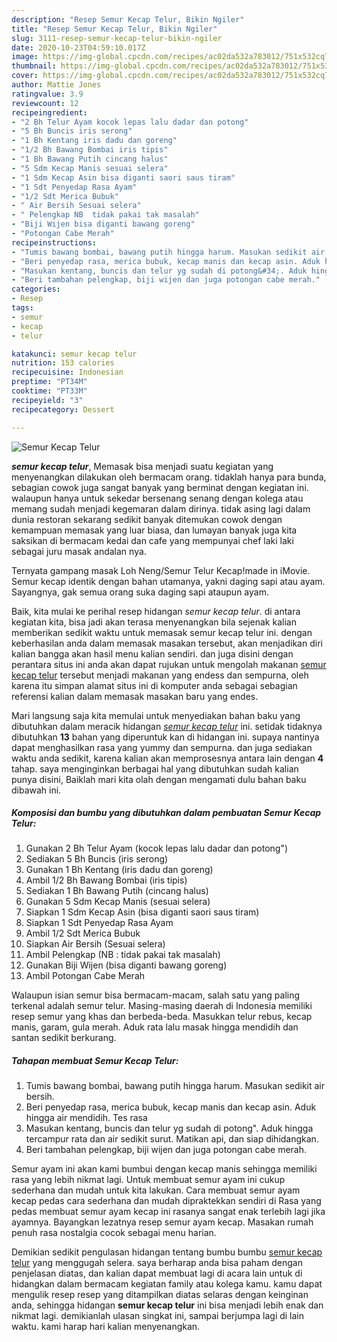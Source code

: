 ```yaml
---
description: "Resep Semur Kecap Telur, Bikin Ngiler"
title: "Resep Semur Kecap Telur, Bikin Ngiler"
slug: 3111-resep-semur-kecap-telur-bikin-ngiler
date: 2020-10-23T04:59:10.017Z
image: https://img-global.cpcdn.com/recipes/ac02da532a783012/751x532cq70/semur-kecap-telur-foto-resep-utama.jpg
thumbnail: https://img-global.cpcdn.com/recipes/ac02da532a783012/751x532cq70/semur-kecap-telur-foto-resep-utama.jpg
cover: https://img-global.cpcdn.com/recipes/ac02da532a783012/751x532cq70/semur-kecap-telur-foto-resep-utama.jpg
author: Mattie Jones
ratingvalue: 3.9
reviewcount: 12
recipeingredient:
- "2 Bh Telur Ayam kocok lepas lalu dadar dan potong"
- "5 Bh Buncis iris serong"
- "1 Bh Kentang iris dadu dan goreng"
- "1/2 Bh Bawang Bombai iris tipis"
- "1 Bh Bawang Putih cincang halus"
- "5 Sdm Kecap Manis sesuai selera"
- "1 Sdm Kecap Asin bisa diganti saori saus tiram"
- "1 Sdt Penyedap Rasa Ayam"
- "1/2 Sdt Merica Bubuk"
- " Air Bersih Sesuai selera"
- " Pelengkap NB  tidak pakai tak masalah"
- "Biji Wijen bisa diganti bawang goreng"
- "Potongan Cabe Merah"
recipeinstructions:
- "Tumis bawang bombai, bawang putih hingga harum. Masukan sedikit air bersih."
- "Beri penyedap rasa, merica bubuk, kecap manis dan kecap asin. Aduk hingga air mendidih. Tes rasa"
- "Masukan kentang, buncis dan telur yg sudah di potong&#34;. Aduk hingga tercampur rata dan air sedikit surut. Matikan api, dan siap dihidangkan."
- "Beri tambahan pelengkap, biji wijen dan juga potongan cabe merah."
categories:
- Resep
tags:
- semur
- kecap
- telur

katakunci: semur kecap telur 
nutrition: 153 calories
recipecuisine: Indonesian
preptime: "PT34M"
cooktime: "PT33M"
recipeyield: "3"
recipecategory: Dessert

---
```



![Semur Kecap Telur](https://img-global.cpcdn.com/recipes/ac02da532a783012/751x532cq70/semur-kecap-telur-foto-resep-utama.jpg)

<b><i>semur kecap telur</i></b>, Memasak bisa menjadi suatu kegiatan yang menyenangkan dilakukan oleh bermacam orang. tidaklah hanya para bunda, sebagian cowok juga sangat banyak yang berminat dengan kegiatan ini. walaupun hanya untuk sekedar bersenang senang dengan kolega atau memang sudah menjadi kegemaran dalam dirinya. tidak asing lagi dalam dunia restoran sekarang sedikit banyak ditemukan cowok dengan kemampuan memasak yang luar biasa, dan lumayan banyak juga kita saksikan di bermacam kedai dan cafe yang mempunyai chef laki laki sebagai juru masak andalan nya.

Ternyata gampang masak Loh Neng/Semur Telur Kecap!made in iMovie. Semur kecap identik dengan bahan utamanya, yakni daging sapi atau ayam. Sayangnya, gak semua orang suka daging sapi ataupun ayam.

Baik, kita mulai ke perihal resep hidangan <i>semur kecap telur</i>. di antara kegiatan kita, bisa jadi akan terasa menyenangkan bila sejenak kalian memberikan sedikit waktu untuk memasak semur kecap telur ini. dengan keberhasilan anda dalam memasak masakan tersebut, akan menjadikan diri kalian bangga akan hasil menu kalian sendiri. dan juga disini dengan perantara situs ini anda akan dapat rujukan untuk mengolah makanan <u>semur kecap telur</u> tersebut menjadi makanan yang endess dan sempurna, oleh karena itu simpan alamat situs ini di komputer anda sebagai sebagian referensi kalian dalam memasak masakan baru yang endes.


Mari langsung saja kita memulai untuk menyediakan bahan baku yang dibutuhkan dalam meracik hidangan <u><i>semur kecap telur</i></u> ini. setidak tidaknya dibutuhkan <b>13</b> bahan yang diperuntuk kan di hidangan ini. supaya nantinya dapat menghasilkan rasa yang yummy dan sempurna. dan juga sediakan waktu anda sedikit, karena kalian akan memprosesnya antara lain dengan <b>4</b> tahap. saya menginginkan berbagai hal yang dibutuhkan sudah kalian punya disini, Baiklah mari kita olah dengan mengamati dulu bahan baku dibawah ini.

<!--inarticleads1-->

##### Komposisi dan bumbu yang dibutuhkan dalam pembuatan Semur Kecap Telur:

1. Gunakan 2 Bh Telur Ayam (kocok lepas lalu dadar dan potong&#34;)
1. Sediakan 5 Bh Buncis (iris serong)
1. Gunakan 1 Bh Kentang (iris dadu dan goreng)
1. Ambil 1/2 Bh Bawang Bombai (iris tipis)
1. Sediakan 1 Bh Bawang Putih (cincang halus)
1. Gunakan 5 Sdm Kecap Manis (sesuai selera)
1. Siapkan 1 Sdm Kecap Asin (bisa diganti saori saus tiram)
1. Siapkan 1 Sdt Penyedap Rasa Ayam
1. Ambil 1/2 Sdt Merica Bubuk
1. Siapkan  Air Bersih (Sesuai selera)
1. Ambil  Pelengkap (NB : tidak pakai tak masalah)
1. Gunakan Biji Wijen (bisa diganti bawang goreng)
1. Ambil Potongan Cabe Merah


Walaupun isian semur bisa bermacam-macam, salah satu yang paling terkenal adalah semur telur. Masing-masing daerah di Indonesia memiliki resep semur yang khas dan berbeda-beda. Masukkan telur rebus, kecap manis, garam, gula merah. Aduk rata lalu masak hingga mendidih dan santan sedikit berkurang. 

<!--inarticleads2-->

##### Tahapan membuat Semur Kecap Telur:

1. Tumis bawang bombai, bawang putih hingga harum. Masukan sedikit air bersih.
1. Beri penyedap rasa, merica bubuk, kecap manis dan kecap asin. Aduk hingga air mendidih. Tes rasa
1. Masukan kentang, buncis dan telur yg sudah di potong&#34;. Aduk hingga tercampur rata dan air sedikit surut. Matikan api, dan siap dihidangkan.
1. Beri tambahan pelengkap, biji wijen dan juga potongan cabe merah.


Semur ayam ini akan kami bumbui dengan kecap manis sehingga memiliki rasa yang lebih nikmat lagi. Untuk membuat semur ayam ini cukup sederhana dan mudah untuk kita lakukan. Cara membuat semur ayam kecap pedas cara sederhana dan mudah dipraktekkan sendiri di Rasa yang pedas membuat semur ayam kecap ini rasanya sangat enak terlebih lagi jika ayamnya. Bayangkan lezatnya resep semur ayam kecap. Masakan rumah penuh rasa nostalgia cocok sebagai menu harian. 

Demikian sedikit pengulasan hidangan tentang bumbu bumbu <u>semur kecap telur</u> yang menggugah selera. saya berharap anda bisa paham dengan penjelasan diatas, dan kalian dapat membuat lagi di acara lain untuk di hidangkan dalam bermacam kegiatan family atau kolega kamu. kamu dapat mengulik resep resep yang ditampilkan diatas selaras dengan keinginan anda, sehingga hidangan <b>semur kecap telur</b> ini bisa menjadi lebih enak dan nikmat lagi. demikianlah ulasan singkat ini, sampai berjumpa lagi di lain waktu. kami harap hari kalian menyenangkan.
